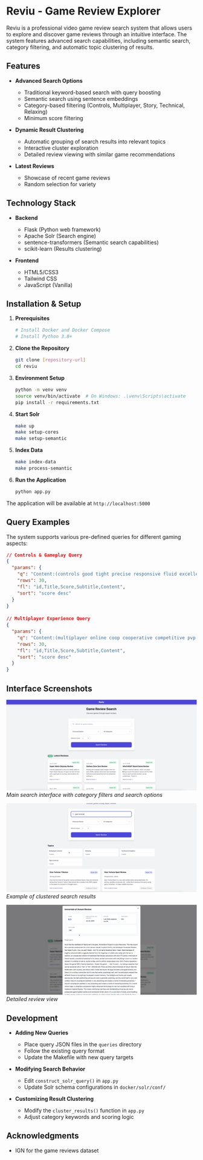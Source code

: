 # Reviu - Game Review Explorer

Reviu is a professional video game review search system that allows users to explore and discover game reviews through an intuitive interface. The system features advanced search capabilities, including semantic search, category filtering, and automatic topic clustering of results.

## Features

- **Advanced Search Options**
  - Traditional keyword-based search with query boosting
  - Semantic search using sentence embeddings
  - Category-based filtering (Controls, Multiplayer, Story, Technical, Relaxing)
  - Minimum score filtering

- **Dynamic Result Clustering**
  - Automatic grouping of search results into relevant topics
  - Interactive cluster exploration
  - Detailed review viewing with similar game recommendations

- **Latest Reviews**
  - Showcase of recent game reviews
  - Random selection for variety

## Technology Stack

- **Backend**
  - Flask (Python web framework)
  - Apache Solr (Search engine)
  - sentence-transformers (Semantic search capabilities)
  - scikit-learn (Results clustering)

- **Frontend**
  - HTML5/CSS3
  - Tailwind CSS
  - JavaScript (Vanilla)

## Installation & Setup

1. **Prerequisites**
   ```bash
   # Install Docker and Docker Compose
   # Install Python 3.8+
   ```

2. **Clone the Repository**
   ```bash
   git clone [repository-url]
   cd reviu
   ```

3. **Environment Setup**
   ```bash
   python -m venv venv
   source venv/bin/activate  # On Windows: .\venv\Scripts\activate
   pip install -r requirements.txt
   ```

4. **Start Solr**
   ```bash
   make up
   make setup-cores
   make setup-semantic
   ```

5. **Index Data**
   ```bash
   make index-data
   make process-semantic
   ```

6. **Run the Application**
   ```bash
   python app.py
   ```

The application will be available at `http://localhost:5000`

## Query Examples

The system supports various pre-defined queries for different gaming aspects:

```json
// Controls & Gameplay Query
{
  "params": {
    "q": "Content:(controls good tight precise responsive fluid excellent smooth)",
    "rows": 30,
    "fl": "id,Title,Score,Subtitle,Content",
    "sort": "score desc"
  }
}

// Multiplayer Experience Query
{
  "params": {
    "q": "Content:(multiplayer online coop cooperative competitive pvp gameplay fun engaging players teams)",
    "rows": 30,
    "fl": "id,Title,Score,Subtitle,Content",
    "sort": "score desc"
  }
}
```

## Interface Screenshots

![Main Search Interface](screenshots/Mainpage.png)
*Main search interface with category filters and search options*

![Search Results](screenshots/results.png)
*Example of clustered search results*

![Review Detail](screenshots/detail.png)
*Detailed review view*


## Development

- **Adding New Queries**
  - Place query JSON files in the `queries` directory
  - Follow the existing query format
  - Update the Makefile with new query targets

- **Modifying Search Behavior**
  - Edit `construct_solr_query()` in `app.py`
  - Update Solr schema configurations in `docker/solr/conf/`

- **Customizing Result Clustering**
  - Modify the `cluster_results()` function in `app.py`
  - Adjust category keywords and scoring logic

## Acknowledgments

- IGN for the game reviews dataset